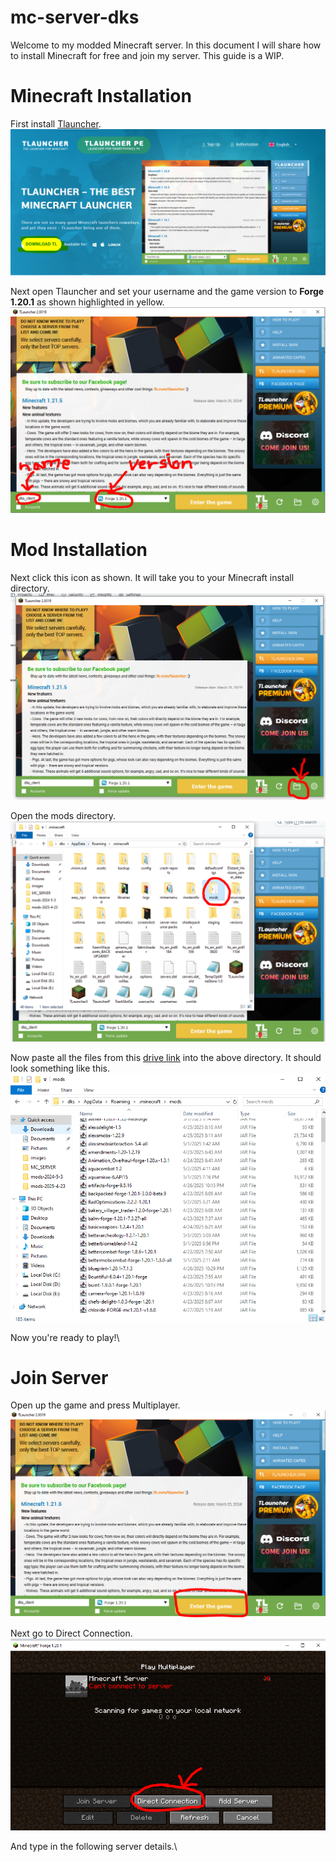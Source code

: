 # mc-server-dks
Welcome to my modded Minecraft server. In this document I will share how to install Minecraft for free and join my server.
This guide is a WIP.

# Minecraft Installation 
First install [Tlauncher](https://tlauncher.org/).\
![tlauncher](./images/1.png)

Next open Tlauncher and set your username and the game version to **Forge 1.20.1** as shown highlighted in yellow.\
![version](./images/2.PNG)


# Mod Installation
Next click this icon as shown. It will take you to your Minecraft install directory.\
![install](./images/3.PNG)

Open the mods directory.\
![mods](./images/4.PNG)

Now paste all the files from this [drive link](https://drive.google.com/drive/folders/1E7xYbUFOLAVrdf52SUSszAl6fgLk7asC?usp=drive_link) into the above directory.
It should look something like this.\
![mods](./images/5.PNG)

Now you're ready to play!\

# Join Server
Open up the game and press Multiplayer.\
![game](./images/6.PNG)

Next go to Direct Connection.\
![game](./images/7.PNG)

And type in the following server details.\

